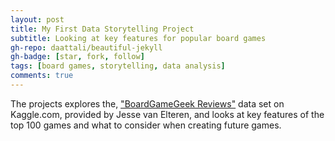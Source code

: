 ```yaml
---
layout: post
title: My First Data Storytelling Project
subtitle: Looking at key features for popular board games
gh-repo: daattali/beautiful-jekyll
gh-badge: [star, fork, follow]
tags: [board games, storytelling, data analysis]
comments: true
---
```


  The projects explores the, ["BoardGameGeek Reviews"](https://www.kaggle.com/jvanelteren/boardgamegeek-reviews#games_detailed_info.csv) data set on Kaggle.com, provided by Jesse van Elteren, and looks at key features of the top 100 games and what to consider when creating future games.
